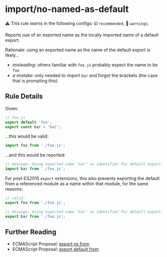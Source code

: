 # import/no-named-as-default

⚠️ This rule _warns_ in the following configs: ☑️ `recommended`, 🚸 `warnings`.

<!-- end auto-generated rule header -->

Reports use of an exported name as the locally imported name of a default export.

Rationale: using an exported name as the name of the default export is likely...

 - _misleading_: others familiar with `foo.js` probably expect the name to be `foo`
 - _a mistake_: only needed to import `bar` and forgot the brackets (the case that is prompting this)

## Rule Details

Given:

```js
// foo.js
export default 'foo';
export const bar = 'baz';
```

...this would be valid:

```js
import foo from './foo.js';
```

...and this would be reported:

```js
// message: Using exported name 'bar' as identifier for default export.
import bar from './foo.js';
```

For post-ES2015 `export` extensions, this also prevents exporting the default from a referenced module as a name within that module, for the same reasons:

```js
// valid:
export foo from './foo.js';

// message: Using exported name 'bar' as identifier for default export.
export bar from './foo.js';
```

## Further Reading

 - ECMAScript Proposal: [export ns from]
 - ECMAScript Proposal: [export default from]

[export ns from]: https://github.com/leebyron/ecmascript-export-ns-from
[export default from]: https://github.com/leebyron/ecmascript-export-default-from
